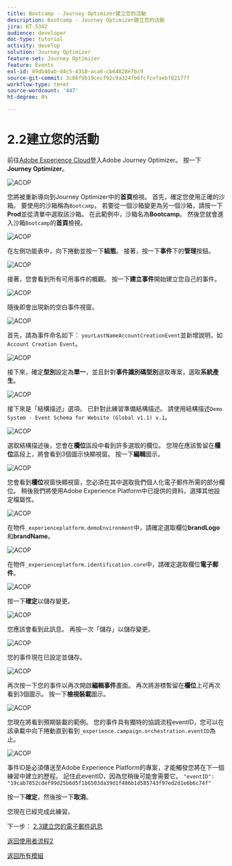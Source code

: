 ```yaml
---
title: Bootcamp - Journey Optimizer建立您的活動
description: Bootcamp - Journey Optimizer建立您的活動
jira: KT-5342
audience: developer
doc-type: tutorial
activity: develop
solution: Journey Optimizer
feature-set: Journey Optimizer
feature: Events
exl-id: 89db40ab-d4c5-4310-aca6-cb64828e7bc9
source-git-commit: 3c86f9b19cecf92c9a324fb6fcfcefaebf82177f
workflow-type: tm+mt
source-wordcount: '447'
ht-degree: 0%

---
```


# 2.2建立您的活動

前往[Adobe Experience Cloud](https://experience.adobe.com)登入Adobe Journey Optimizer。 按一下&#x200B;**Journey Optimizer**。

![ACOP](./images/acophome.png)

您將被重新導向到Journey Optimizer中的&#x200B;**首頁**&#x200B;檢視。 首先，確定您使用正確的沙箱。 要使用的沙箱稱為`Bootcamp`。 若要從一個沙箱變更為另一個沙箱，請按一下&#x200B;**Prod**&#x200B;並從清單中選取該沙箱。 在此範例中，沙箱名為&#x200B;**Bootcamp**。 然後您就會進入沙箱`Bootcamp`的&#x200B;**首頁**&#x200B;檢視。

![ACOP](./images/acoptriglp.png)

在左側功能表中，向下捲動並按一下&#x200B;**組態**。 接著，按一下&#x200B;**事件**&#x200B;下的&#x200B;**管理**&#x200B;按鈕。

![ACOP](./images/acopmenu.png)

接著，您會看到所有可用事件的概觀。 按一下&#x200B;**建立事件**&#x200B;開始建立您自己的事件。

![ACOP](./images/emptyevent.png)

隨後即會出現新的空白事件視窗。

![ACOP](./images/emptyevent1.png)

首先，請為事件命名如下： `yourLastNameAccountCreationEvent`並新增說明，如`Account Creation Event`。

![ACOP](./images/eventdescription.png)

接下來，確定&#x200B;**型別**&#x200B;設定為&#x200B;**單一**，並且針對&#x200B;**事件識別碼型別**&#x200B;選取專案，選取&#x200B;**系統產生**。

![ACOP](./images/eventidtype.png)

接下來是「結構描述」選項。 已針對此練習準備結構描述。 請使用結構描述`Demo System - Event Schema for Website (Global v1.1) v.1`。

![ACOP](./images/eventschema.png)

選取結構描述後，您會在&#x200B;**欄位**&#x200B;區段中看到許多選取的欄位。 您現在應該暫留在&#x200B;**欄位**&#x200B;區段上，將會看到3個圖示快顯視窗。 按一下&#x200B;**編輯**&#x200B;圖示。

![ACOP](./images/eventpayload.png)

您會看到&#x200B;**欄位**&#x200B;視窗快顯視窗，您必須在其中選取我們個人化電子郵件所需的部分欄位。  稍後我們將使用Adobe Experience Platform中已提供的資料，選擇其他設定檔屬性。

![ACOP](./images/eventfields.png)

在物件`_experienceplatform.demoEnvironment`中，請確定選取欄位&#x200B;**brandLogo**&#x200B;和&#x200B;**brandName**。

![ACOP](./images/eventpayloadbr.png)

在物件`_experienceplatform.identification.core`中，請確定選取欄位&#x200B;**電子郵件**。

![ACOP](./images/eventpayloadbrid.png)

按一下&#x200B;**確定**&#x200B;以儲存變更。

![ACOP](./images/saveok.png)

您應該會看到此訊息。 再按一次「儲存&#x200B;**&#x200B;**」以儲存變更。

![ACOP](./images/eventsave.png)

您的事件現在已設定並儲存。

![ACOP](./images/eventdone.png)

再次按一下您的事件以再次開啟&#x200B;**編輯事件**&#x200B;畫面。 再次將游標暫留在&#x200B;**欄位**&#x200B;上可再次看到3個圖示。 按一下&#x200B;**檢視裝載**&#x200B;圖示。

![ACOP](./images/viewevent.png)

您現在將看到預期裝載的範例。
您的事件具有獨特的協調流程eventID，您可以在該承載中向下捲動直到看到`_experience.campaign.orchestration.eventID`為止。

![ACOP](./images/payloadeventID.png)

事件ID是必須傳送至Adobe Experience Platform的專案，才能觸發您將在下一個練習中建立的歷程。 記住此eventID，因為您稍後可能會需要它。
`"eventID": "19cab7852cdef99d25b6d5f1b6503da39d1f486b1d585743f97ed2d1e6b6c74f"`

按一下&#x200B;**確定**，然後按一下&#x200B;**取消**。

您現在已經完成此練習。

下一步： [2.3建立您的電子郵件訊息](./ex3.md)

[返回使用者流程2](./uc2.md)

[返回所有模組](../../overview.md)

